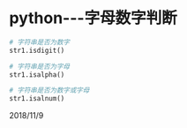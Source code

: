 # python---字母数字判断

```python
# 字符串是否为数字
str1.isdigit()

# 字符串是否为字母
str1.isalpha()

# 字符串是否为数字或字母
str1.isalnum()
```

2018/11/9  
